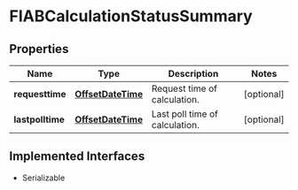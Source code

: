 

# FIABCalculationStatusSummary

## Properties

Name | Type | Description | Notes
------------ | ------------- | ------------- | -------------
**requesttime** | [**OffsetDateTime**](OffsetDateTime.md) | Request time of calculation. |  [optional]
**lastpolltime** | [**OffsetDateTime**](OffsetDateTime.md) | Last poll time of calculation. |  [optional]


## Implemented Interfaces

* Serializable


